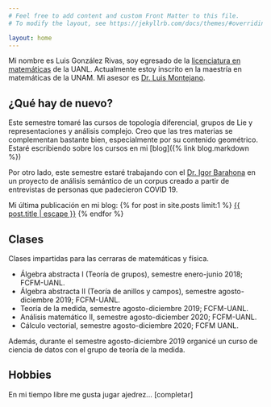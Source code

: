 ```yaml
---
# Feel free to add content and custom Front Matter to this file.
# To modify the layout, see https://jekyllrb.com/docs/themes/#overriding-theme-defaults

layout: home
---
```


Mi nombre es Luis González Rivas, soy egresado de la [licenciatura en matemáticas](http://www.fcfm.uanl.mx/es/Matematicas) de la UANL. Actualmente estoy inscrito en la maestría en matemáticas de la UNAM. Mi asesor es [Dr. Luis Montejano](https://www.matem.unam.mx/fsd/luis).


## ¿Qué hay de nuevo?
Este semestre tomaré las cursos de topología diferencial, grupos de Lie y representaciones y análisis complejo. Creo que las tres materias se complementan bastante bien, especialmente por su contenido geométrico. Estaré escribiendo sobre los cursos en mi [blog]({% link blog.markdown %})

Por otro lado, este semestre estaré trabajando con el [Dr. Igor Barahona](https://www.matem.unam.mx/fsd/igor) en un proyecto de análisis semántico de un corpus creado a partir de entrevistas de personas que padecieron COVID 19.

Mi última publicación en mi blog: {% for post in site.posts limit:1 %}  <a href="{{post.url | relative_url }}">{{ post.title | escape }}</a> {% endfor %}


## Clases

Clases impartidas para las cerraras de matemáticas y física.

* Álgebra abstracta I (Teoría de grupos), semestre enero-junio 2018; FCFM-UANL.
* Álgebra abstracta II (Teoría de anillos y campos), semestre agosto-diciembre 2019; FCFM-UANL.
* Teoría de la medida, semestre agosto-diciembre 2019; FCFM-UANL.
* Análisis matemático II, semestre agosto-diciember 2020; FCFM-UANL.
* Cálculo vectorial, semestre agosto-diciembre 2020; FCFM UANL.

Además, durante el semestre agosto-diciembre 2019 organicé un curso de ciencia de datos con el grupo de teoría de la medida. 

## Hobbies

En mi tiempo libre me gusta jugar ajedrez... [completar]